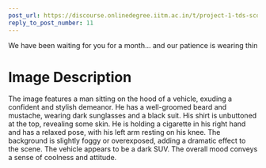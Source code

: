 ```yaml
---
post_url: https://discourse.onlinedegree.iitm.ac.in/t/project-1-tds-score-not-showing-i/168916/12
reply_to_post_number: 11
---
```

We have been waiting for you for a month… and our patience is wearing thin  

# Image Description

The image features a man sitting on the hood of a vehicle, exuding a confident and stylish demeanor. He has a well-groomed beard and mustache, wearing dark sunglasses and a black suit. His shirt is unbuttoned at the top, revealing some skin. He is holding a cigarette in his right hand and has a relaxed pose, with his left arm resting on his knee. The background is slightly foggy or overexposed, adding a dramatic effect to the scene. The vehicle appears to be a dark SUV. The overall mood conveys a sense of coolness and attitude.